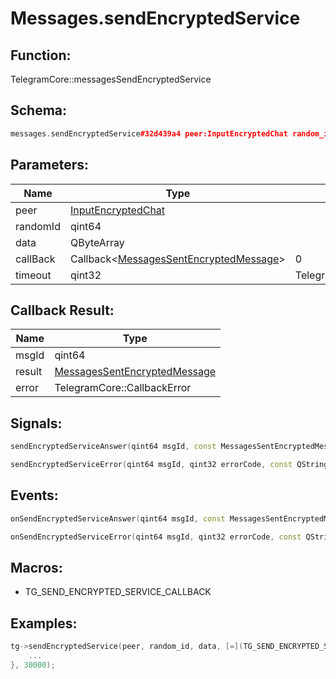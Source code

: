 # Messages.sendEncryptedService

## Function:

TelegramCore::messagesSendEncryptedService

## Schema:

```c++
messages.sendEncryptedService#32d439a4 peer:InputEncryptedChat random_id:long data:bytes = messages.SentEncryptedMessage;
```
## Parameters:

|Name|Type|Default|
|----|----|-------|
|peer|[InputEncryptedChat](../../types/inputencryptedchat.md)||
|randomId|qint64||
|data|QByteArray||
|callBack|Callback&lt;[MessagesSentEncryptedMessage](../../types/messagessentencryptedmessage.md)&gt;|0|
|timeout|qint32|TelegramCore::timeOut()|

## Callback Result:

|Name|Type|
|----|----|
|msgId|qint64|
|result|[MessagesSentEncryptedMessage](../../types/messagessentencryptedmessage.md)|
|error|TelegramCore::CallbackError|

## Signals:

```c++
sendEncryptedServiceAnswer(qint64 msgId, const MessagesSentEncryptedMessage & result)
```
```c++
sendEncryptedServiceError(qint64 msgId, qint32 errorCode, const QString &errorText)
```

## Events:

```c++
onSendEncryptedServiceAnswer(qint64 msgId, const MessagesSentEncryptedMessage & result)
```
```c++
onSendEncryptedServiceError(qint64 msgId, qint32 errorCode, const QString &errorText)
```

## Macros:

* TG_SEND_ENCRYPTED_SERVICE_CALLBACK

## Examples:

```c++
tg->sendEncryptedService(peer, random_id, data, [=](TG_SEND_ENCRYPTED_SERVICE_CALLBACK){
    ...
}, 30000);
```
